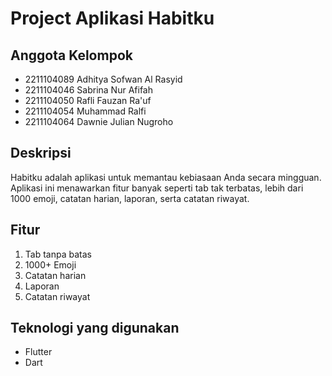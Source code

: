 # Project Aplikasi Habitku

## Anggota Kelompok
- 2211104089 Adhitya Sofwan Al Rasyid
- 2211104046 Sabrina Nur Afifah
- 2211104050 Rafli Fauzan Ra'uf
- 2211104054 Muhammad Ralfi
- 2211104064 Dawnie Julian Nugroho

## Deskripsi

Habitku adalah aplikasi untuk memantau kebiasaan Anda secara mingguan. Aplikasi ini menawarkan fitur banyak seperti tab tak terbatas, lebih dari 1000 emoji, catatan harian, laporan, serta catatan riwayat.

## Fitur

1. Tab tanpa batas
2. 1000+ Emoji
3. Catatan harian
4. Laporan
5. Catatan riwayat

## Teknologi yang digunakan

- Flutter
- Dart

